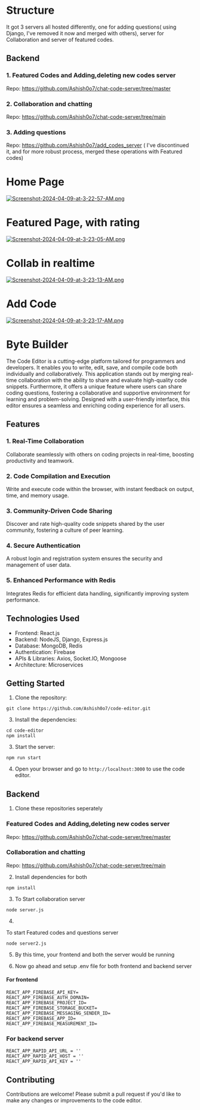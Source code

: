 # Structure
It got 3 servers all hosted differently, one for adding questions( using Django, I've removed it now and merged with others), server for Collaboration and server of featured codes.

## Backend

### 1. Featured Codes and Adding,deleting new codes server
Repo: https://github.com/Ashish0o7/chat-code-server/tree/master

### 2. Collaboration and chatting
Repo: https://github.com/Ashish0o7/chat-code-server/tree/main

### 3. Adding questions
Repo: https://github.com/Ashish0o7/add_codes_server
( I've discontinued it, and for more robust process, merged these operations with Featured codes)


# Home Page
[![Screenshot-2024-04-09-at-3-22-57-AM.png](https://i.postimg.cc/P5GcMpf6/Screenshot-2024-04-09-at-3-22-57-AM.png)](https://postimg.cc/fJKBzb9X)
# Featured Page, with rating
[![Screenshot-2024-04-09-at-3-23-05-AM.png](https://i.postimg.cc/rwNDV4K3/Screenshot-2024-04-09-at-3-23-05-AM.png)](https://postimg.cc/jDCxvL64)
# Collab in realtime
[![Screenshot-2024-04-09-at-3-23-13-AM.png](https://i.postimg.cc/bJNkcTgm/Screenshot-2024-04-09-at-3-23-13-AM.png)](https://postimg.cc/JyvGjj9X)
# Add Code
[![Screenshot-2024-04-09-at-3-23-17-AM.png](https://i.postimg.cc/k43MWX6K/Screenshot-2024-04-09-at-3-23-17-AM.png)](https://postimg.cc/mcjGs4Sg)

# Byte Builder
The Code Editor is a cutting-edge platform tailored for programmers and developers. It enables you to write, edit, save, and compile code both individually and collaboratively. This application stands out by merging real-time collaboration with the ability to share and evaluate high-quality code snippets. Furthermore, it offers a unique feature where users can share coding questions, fostering a collaborative and supportive environment for learning and problem-solving. Designed with a user-friendly interface, this editor ensures a seamless and enriching coding experience for all users.

## Features

### 1. Real-Time Collaboration
Collaborate seamlessly with others on coding projects in real-time, boosting productivity and teamwork.

### 2. Code Compilation and Execution
Write and execute code within the browser, with instant feedback on output, time, and memory usage.

### 3. Community-Driven Code Sharing
Discover and rate high-quality code snippets shared by the user community, fostering a culture of peer learning.

### 4. Secure Authentication
A robust login and registration system ensures the security and management of user data.

### 5. Enhanced Performance with Redis
Integrates Redis for efficient data handling, significantly improving system performance.


## Technologies Used

- Frontend: React.js
- Backend: NodeJS, Django, Express.js
- Database: MongoDB, Redis
- Authentication: Firebase
- APIs & Libraries: Axios, Socket.IO, Mongoose
- Architecture: Microservices
  


## Getting Started

1. Clone the repository:
   
```
git clone https://github.com/Ashish0o7/code-editor.git
```


3. Install the dependencies:

```
cd code-editor
npm install
```

3. Start the server:

```
npm run start
```
4. Open your browser and go to `http://localhost:3000` to use the code editor.
   
## Backend 

1. Clone these repositories seperately

###  Featured Codes and Adding,deleting new codes server
Repo: https://github.com/Ashish0o7/chat-code-server/tree/master

###  Collaboration and chatting
Repo: https://github.com/Ashish0o7/chat-code-server/tree/main


2. Install dependencies for both
```
npm install
```

3. To Start collaboration server
```
node server.js
```
4.
To start Featured codes and questions server
```
node server2.js
```

5. By this time, your frontend and both the server would be running

6. Now go ahead and setup .env file for both frontend and backend server

#### For frontend

```
REACT_APP_FIREBASE_API_KEY=
REACT_APP_FIREBASE_AUTH_DOMAIN=
REACT_APP_FIREBASE_PROJECT_ID=
REACT_APP_FIREBASE_STORAGE_BUCKET=
REACT_APP_FIREBASE_MESSAGING_SENDER_ID=
REACT_APP_FIREBASE_APP_ID=
REACT_APP_FIREBASE_MEASUREMENT_ID=
```

### For backend server
```
REACT_APP_RAPID_API_URL = ''
REACT_APP_RAPID_API_HOST = ''
REACT_APP_RAPID_API_KEY = ''

```





## Contributing

Contributions are welcome! Please submit a pull request if you'd like to make any changes or improvements to the code editor.

##
